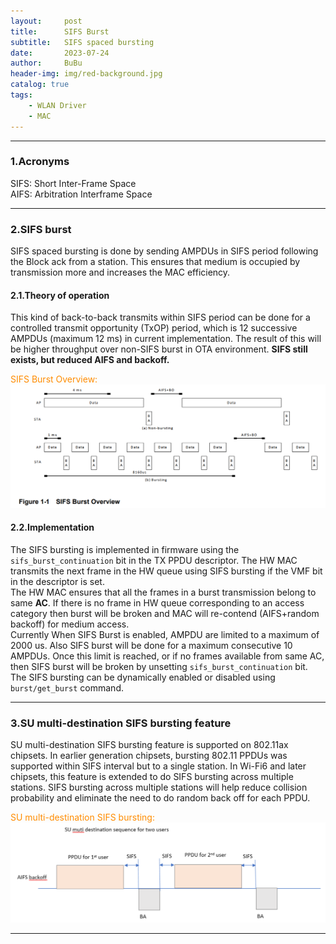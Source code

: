 ```yaml
---
layout:     post
title:      SIFS Burst  
subtitle:   SIFS spaced bursting    
date:       2023-07-24
author:     BuBu
header-img: img/red-background.jpg
catalog: true
tags:
    - WLAN Driver   
    - MAC  
---
```


----------
### 1.Acronyms

SIFS: Short Inter-Frame Space  
AIFS: Arbitration Interframe Space   

----------

### 2.SIFS burst  

SIFS spaced bursting is done by sending AMPDUs in SIFS period following the Block ack from a station. This ensures that medium is occupied by transmission more and increases the MAC efficiency. 

#### 2.1.Theory of operation
This kind of back-to-back transmits within SIFS period can be done for a controlled transmit opportunity (TxOP) period, which is 12 successive AMPDUs (maximum 12 ms) in current implementation. The result of this will be higher throughput over non-SIFS burst in OTA environment. **SIFS still exists, but reduced AIFS and backoff.**  

<font color="#FF8C00"> SIFS Burst Overview:  </font> 
<img src="/img/post/2023-07-24-SIFS-Burst-Overview.png"/>  

#### 2.2.Implementation

The SIFS bursting is implemented in firmware using the `sifs_burst_continuation` bit in the TX PPDU descriptor. The HW MAC transmits the next frame in the HW queue using SIFS bursting if the VMF bit in the descriptor is set.   
The HW MAC ensures that all the frames in a burst transmission belong to same **AC**. If there is no frame in HW queue corresponding to an access category then burst will be broken and MAC will re-contend (AIFS+random backoff) for medium access.   
Currently When SIFS Burst is enabled, AMPDU are limited to a maximum of 2000 us. Also SIFS burst will be done for a maximum consecutive 10 AMPDUs. Once this limit is reached, or if no frames available from same AC, then SIFS burst will be broken by unsetting `sifs_burst_continuation` bit.   
The SIFS bursting can be dynamically enabled or disabled using `burst/get_burst` command.  

----------

### 3.SU multi-destination SIFS bursting feature
SU multi-destination SIFS bursting feature is supported on 802.11ax chipsets.
In earlier generation chipsets, bursting 802.11 PPDUs was supported within SIFS interval but to a single station. In Wi-Fi6 and later chipsets, this feature is extended to do SIFS bursting across multiple stations. SIFS bursting across multiple stations will help reduce collision probability and eliminate the need to do random back off for each PPDU.   

<font color="#FF8C00"> SU multi-destination SIFS bursting:  </font> 
<img src="/img/post/2023-07-24-SU-multi-destination-SIFS-bursting.png"/>   

----------
